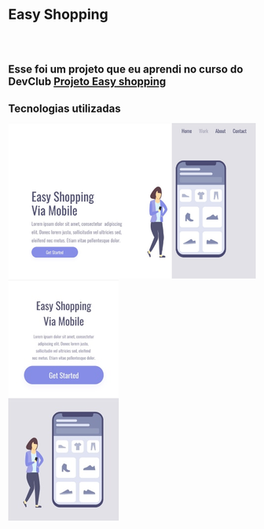 
<h1>Easy Shopping</h1>
<br>
<br>

<h2>Esse foi um projeto que eu aprendi no curso do DevClub <a href="https://suzimaramoura.github.io/easy-shopping/"> Projeto Easy shopping</a></h2>
<h2>Tecnologias utilizadas</h2>
<p></p>
<p></p>
<img src="https://github.com/SuzimaraMoura/easy-shopping/blob/main/assets/desktop.jpg?raw=true" />
<br>
<img src="https://github.com/SuzimaraMoura/easy-shopping/blob/main/assets/mobile.jpg?raw=true"/>
